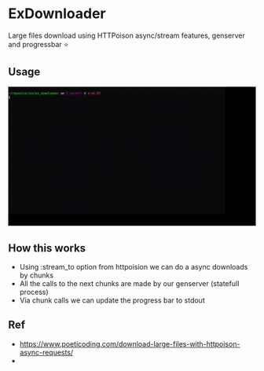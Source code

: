 # ExDownloader

Large files download using HTTPoison async/stream features, genserver and progressbar :star:

Usage
---
![usage](assets/usage.gif)

How this works
---
- Using :stream_to option from httpoision we can do a async downloads by chunks
- All the calls to the next chunks are made by our genserver (statefull process)
- Via chunk calls we can update the progress bar to stdout

Ref
---
- https://www.poeticoding.com/download-large-files-with-httpoison-async-requests/
- 